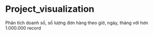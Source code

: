 # Project_visualization
Phân tích doanh số, số lượng đơn hàng theo giờ, ngày, tháng với hơn 1.000.000 record
